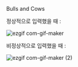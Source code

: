 Bulls and Cows

정상적으로 입력했을 때 :

![ezgif com-gif-maker](https://user-images.githubusercontent.com/45119238/183430975-b8ef4b4d-5a86-4688-a78d-45dd1f7a452e.gif)

비정상적으로 입력했을 때 :

![ezgif com-gif-maker (2)](https://user-images.githubusercontent.com/45119238/183431287-00413b29-e255-4d92-b25b-e81978516d0c.gif)
